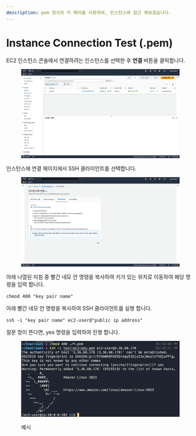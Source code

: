 ```yaml
---
description: pem 형식의 키 페어를 사용하여, 인스턴스에 접근 해보겠습니다.
---
```


# Instance Connection Test (.pem)

EC2 인스턴스 콘솔에서 연결하려는 인스턴스를 선택한 후 **연결** 버튼을 클릭합니다.

<figure><img src="../../.gitbook/assets/image (23).png" alt=""><figcaption></figcaption></figure>

인스턴스에 연결 페이지에서 SSH 클라이언트를 선택합니다.&#x20;

<figure><img src="../../.gitbook/assets/image (24).png" alt=""><figcaption></figcaption></figure>

아래 나열된 지침 중 빨간 네모 안 명령을 복사하여 키가 있는 위치로 이동하여 해당 명령을 입력 합니다.

```
chmod 400 "key pair name"
```

아래 빨간 네모 안 명령을 복사하여 SSH 클라이언트를 실행 합니다.

```
ssh -i "key pair name" ec2-user@"public ip address"
```

질문 창이 뜬다면, yes 명령을 입력하여 진행 합니다.

<figure><img src="../../.gitbook/assets/SCR-20240610-plzw.png" alt=""><figcaption><p>예시</p></figcaption></figure>
